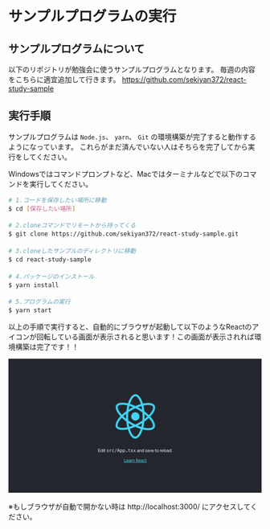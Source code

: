 # サンプルプログラムの実行

## サンプルプログラムについて

以下のリポジトリが勉強会に使うサンプルプログラムとなります。
毎週の内容をこちらに適宜追加して行きます。
https://github.com/sekiyan372/react-study-sample

## 実行手順

サンプルプログラムは `Node.js`、 `yarn`、 `Git` の環境構築が完了すると動作するようになっています。
これらがまだ済んでいない人はそちらを完了してから実行をしてください。

Windowsではコマンドプロンプトなど、Macではターミナルなどで以下のコマンドを実行してください。
```bash
# 1.コードを保存したい場所に移動
$ cd [保存したい場所]

# 2.cloneコマンドでリモートから持ってくる
$ git clone https://github.com/sekiyan372/react-study-sample.git

# 3.cloneしたサンプルのディレクトリに移動
$ cd react-study-sample

# 4.パッケージのインストール
$ yarn install

# 5.プログラムの実行
$ yarn start
```

以上の手順で実行すると、自動的にブラウザが起動して以下のようなReactのアイコンが回転している画面が表示されると思います！この画面が表示されれば環境構築は完了です！！

![実行画像](images/sample.png)

※もしブラウザが自動で開かない時は http://localhost:3000/ にアクセスしてください。
